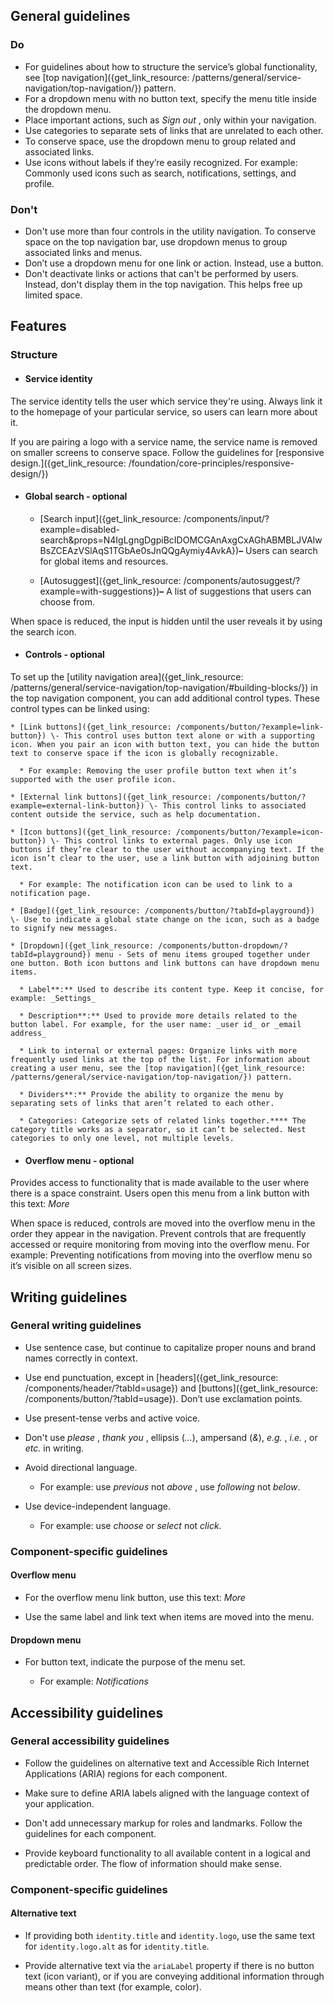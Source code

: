 ## General guidelines

### Do

  * For guidelines about how to structure the service’s global functionality, see [top navigation]({get_link_resource: /patterns/general/service-navigation/top-navigation/}) pattern.
  * For a dropdown menu with no button text, specify the menu title inside the dropdown menu.
  * Place important actions, such as _Sign out_ , only within your navigation.
  * Use categories to separate sets of links that are unrelated to each other.
  * To conserve space, use the dropdown menu to group related and associated links.
  * Use icons without labels if they’re easily recognized. For example: Commonly used icons such as search, notifications, settings, and profile.



### Don't

  * Don't use more than four controls in the utility navigation. To conserve space on the top navigation bar, use dropdown menus to group associated links and menus.
  * Don’t use a dropdown menu for one link or action. Instead, use a button.
  * Don't deactivate links or actions that can't be performed by users. Instead, don't display them in the top navigation. This helps free up limited space.



## Features

### Structure

  * #### Service identity

The service identity tells the user which service they're using. Always link it to the homepage of your particular service, so users can learn more about it.

  
If you are pairing a logo with a service name, the service name is removed on smaller screens to conserve space. Follow the guidelines for [responsive design.]({get_link_resource: /foundation/core-principles/responsive-design/})

  * #### Global search \- optional

    * [Search input]({get_link_resource: /components/input/?example=disabled-search&props=N4IgLgngDgpiBcIDOMCGAnAxgCxAGhABMBLJVAIwBsZCEAzVSlAqS1TGbAe0sJnQQgAymiy4AvkA})**–** Users can search for global items and resources.

    * [Autosuggest]({get_link_resource: /components/autosuggest/?example=with-suggestions})**–** A list of suggestions that users can choose from.

When space is reduced, the input is hidden until the user reveals it by using the search icon.

  * #### Controls \- optional

To set up the [utility navigation area]({get_link_resource: /patterns/general/service-navigation/top-navigation/#building-blocks/}) in the top navigation component, you can add additional control types. These control types can be linked using:  


    * [Link buttons]({get_link_resource: /components/button/?example=link-button}) \- This control uses button text alone or with a supporting icon. When you pair an icon with button text, you can hide the button text to conserve space if the icon is globally recognizable. 

      * For example: Removing the user profile button text when it’s supported with the user profile icon.

    * [External link buttons]({get_link_resource: /components/button/?example=external-link-button}) \- This control links to associated content outside the service, such as help documentation.

    * [Icon buttons]({get_link_resource: /components/button/?example=icon-button}) \- This control links to external pages. Only use icon buttons if they’re clear to the user without accompanying text. If the icon isn’t clear to the user, use a link button with adjoining button text. 

      * For example: The notification icon can be used to link to a notification page. 

    * [Badge]({get_link_resource: /components/button/?tabId=playground}) \- Use to indicate a global state change on the icon, such as a badge to signify new messages.

    * [Dropdown]({get_link_resource: /components/button-dropdown/?tabId=playground}) menu - Sets of menu items grouped together under one button. Both icon buttons and link buttons can have dropdown menu items.

      * Label**:** Used to describe its content type. Keep it concise, for example: _Settings_

      * Description**:** Used to provide more details related to the button label. For example, for the user name: _user id_ or _email address_

      * Link to internal or external pages: Organize links with more frequently used links at the top of the list. For information about creating a user menu, see the [top navigation]({get_link_resource: /patterns/general/service-navigation/top-navigation/}) pattern.

      * Dividers**:** Provide the ability to organize the menu by separating sets of links that aren’t related to each other.

      * Categories: Categorize sets of related links together.**** The category title works as a separator, so it can’t be selected. Nest categories to only one level, not multiple levels.

  * #### Overflow menu \- optional

Provides access to functionality that is made available to the user where there is a space constraint. Users open this menu from a link button with this text: _More_

  
When space is reduced, controls are moved into the overflow menu in the order they appear in the navigation. Prevent controls that are frequently accessed or require monitoring from moving into the overflow menu. For example: Preventing notifications from moving into the overflow menu so it’s visible on all screen sizes.




## Writing guidelines

### General writing guidelines

  * Use sentence case, but continue to capitalize proper nouns and brand names correctly in context.

  * Use end punctuation, except in [headers]({get_link_resource: /components/header/?tabId=usage}) and [buttons]({get_link_resource: /components/button/?tabId=usage}). Don’t use exclamation points.

  * Use present-tense verbs and active voice.

  * Don't use _please_ , _thank you_ , ellipsis (_..._), ampersand (_&_), _e.g._ , _i.e._ , or _etc._ in writing.

  * Avoid directional language.

    * For example: use _previous_ not _above_ , use _following_ not _below_.

  * Use device-independent language.

    * For example: use _choose_ or _select_ not _click_.




### Component-specific guidelines

#### Overflow menu

  * For the overflow menu link button, use this text: _More_

  * Use the same label and link text when items are moved into the menu.




#### Dropdown menu

  * For button text, indicate the purpose of the menu set.

    * For example: _Notifications_




## Accessibility guidelines

### General accessibility guidelines

  * Follow the guidelines on alternative text and Accessible Rich Internet Applications (ARIA) regions for each component.

  * Make sure to define ARIA labels aligned with the language context of your application.

  * Don't add unnecessary markup for roles and landmarks. Follow the guidelines for each component.

  * Provide keyboard functionality to all available content in a logical and predictable order. The flow of information should make sense.




### Component-specific guidelines

#### Alternative text

  * If providing both `identity.title` and `identity.logo`, use the same text for `identity.logo.alt` as for `identity.title`.

  * Provide alternative text via the `ariaLabel` property if there is no button text (icon variant), or if you are conveying additional information through means other than text (for example, color).



